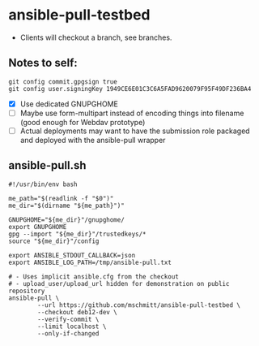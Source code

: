 # ansible-pull-testbed

- Clients will checkout a branch, see branches.

## Notes to self:

```
git config commit.gpgsign true
git config user.signingKey 1949CE6E01C3C6A5FAD9620079F95F49DF236BA4
```

- [x] Use dedicated GNUPGHOME
- [ ] Maybe use form-multipart instead of encoding things into filename (good enough for Webdav prototype)
- [ ] Actual deployments may want to have the submission role packaged and deployed with the ansible-pull wrapper

## ansible-pull.sh

```
#!/usr/bin/env bash

me_path="$(readlink -f "$0")"
me_dir="$(dirname "${me_path}")"

GNUPGHOME="${me_dir}"/gnupghome/
export GNUPGHOME
gpg --import "${me_dir}"/trustedkeys/*
source "${me_dir}"/config

export ANSIBLE_STDOUT_CALLBACK=json
export ANSIBLE_LOG_PATH=/tmp/ansible-pull.txt

# - Uses implicit ansible.cfg from the checkout
# - upload_user/upload_url hidden for demonstration on public repository
ansible-pull \
        --url https://github.com/mschmitt/ansible-pull-testbed \
        --checkout deb12-dev \
        --verify-commit \
        --limit localhost \
        --only-if-changed
```
